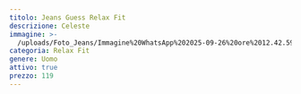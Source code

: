 ```yaml
---
titolo: Jeans Guess Relax Fit
descrizione: Celeste
immagine: >-
  /uploads/Foto_Jeans/Immagine%20WhatsApp%202025-09-26%20ore%2012.42.59_08219e58.jpg
categoria: Relax Fit
genere: Uomo
attivo: true
prezzo: 119
---
```


